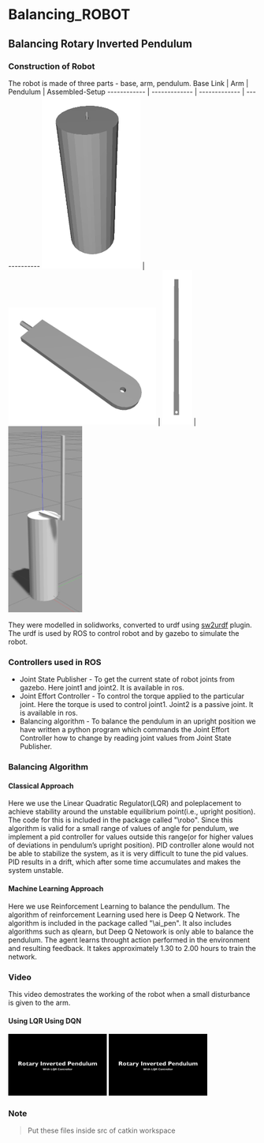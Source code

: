 # Balancing_ROBOT

## Balancing Rotary Inverted Pendulum

### Construction of Robot

The robot is made of three parts - base, arm, pendulum.
Base Link | Arm | Pendulum | Assembled-Setup
------------ | ------------- | ------------- | -------------
<img src="Images/base.png" width="200"/> | <img src="Images/arm.png" width="300"/> | <img src="Images/pendulum.png" width = "60"/> | <img src="Images/assembled_setup.png" width = "150"/>



They were modelled in solidworks, converted to urdf using [sw2urdf](http://wiki.ros.org/sw_urdf_exporter) plugin. The urdf is used by ROS to control robot and by  gazebo to simulate the robot.

### Controllers used in ROS

- Joint State Publisher - To get the current state of robot joints from gazebo. Here joint1 and joint2. It is available in ros.
- Joint Effort Controller - To control the torque applied to the particular joint. Here the torque is used to control joint1. Joint2 is a passive joint. It is available in ros.
- Balancing algorithm - To balance the pendulum in an upright position we have written a python program which commands the Joint Effort Controller how to change by reading joint values from Joint State Publisher.

### Balancing Algorithm

#### Classical Approach
Here we use the Linear Quadratic Regulator(LQR) and poleplacement to achieve stability around the unstable equilibrium point(i.e., upright position). The code for this is included in the package called "\robo". Since this algorithm is valid for a small range of values of angle for pendulum, we implement a pid controller for values outside this range(or for higher values of deviations in pendulum’s upright position). PID controller alone would not be able to stabilize the system, as it is very difficult to tune the pid values. PID results in a drift, which after some time accumulates and makes the system unstable. 

#### Machine Learning Approach 

Here we use Reinforcement Learning to balance the pendullum. The algorithm of reinforcement Learning used here is Deep Q Network. The algorithm is included in the package called "\ai_pen". It also includes algorithms such as qlearn, but Deep Q Netowork is only able to balance the pendulum. The agent learns throught action performed in the environment and resulting feedback. It takes approximately 1.30 to 2.00 hours to train the network.

### Video

This video demostrates the working of the robot when a small disturbance is given to the arm.

####           Using LQR            Using DQN
[<img src="Images/youtube_thumbnail.png" width="200"/>](https://www.youtube.com/watch?v=TlEo0WCmKsQ&feature=youtu.be "LQR Control")
[<img src="Images/youtube_thumbnail.png" width="200"/>](https://youtu.be/wCGOvAL2JPk "DQN Control")

### Note
>Put these files inside src of catkin workspace
